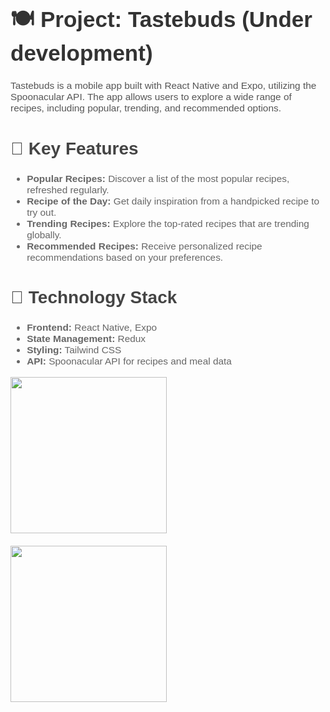 <h1 style="font-family: Arial, sans-serif; font-size: 2.5em; color: #333;">🍽️ Project: Tastebuds (Under development)</h1>

<p style="font-family: Arial, sans-serif; font-size: 1.1em; color: #555;">
        Tastebuds is a mobile app built with React Native and Expo, utilizing the Spoonacular API. The app allows users to explore a wide range of recipes, including popular, trending, and recommended options.
    </p>

<h2 style="font-family: Arial, sans-serif; font-size: 2em; color: #444;">🚀 Key Features</h2>

  <ul style="font-family: Arial, sans-serif; font-size: 1.1em; color: #666;">
        <li><strong>Popular Recipes:</strong> Discover a list of the most popular recipes, refreshed regularly.</li>
        <li><strong>Recipe of the Day:</strong> Get daily inspiration from a handpicked recipe to try out.</li>
        <li><strong>Trending Recipes:</strong> Explore the top-rated recipes that are trending globally.</li>
        <li><strong>Recommended Recipes:</strong> Receive personalized recipe recommendations based on your preferences.</li>
    </ul>

 <h2 style="font-family: Arial, sans-serif; font-size: 2em; color: #444;">📱 Technology Stack</h2>
    <ul style="font-family: Arial, sans-serif; font-size: 1.1em; color: #666;">
        <li><strong>Frontend:</strong> React Native, Expo</li>
        <li><strong>State Management:</strong> Redux</li>
        <li><strong>Styling:</strong> Tailwind CSS</li>
        <li><strong>API:</strong> Spoonacular API for recipes and meal data</li>
    </ul>
    
<img src="https://github.com/user-attachments/assets/b0819dae-0c47-4a0c-a52c-f12481dd2687" width="250" style="margin-right: 50px; margin-bottom: 20px;">
<img src="https://github.com/user-attachments/assets/a8d4a173-3157-4208-ba0a-216581933f78" width="250" style="margin-right: 20px; margin-bottom: 20px;">



